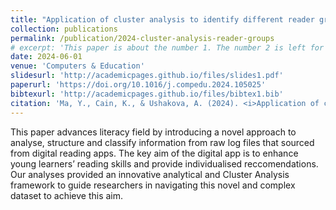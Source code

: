 ```yaml
---
title: "Application of cluster analysis to identify different reader groups through their engagement with a digital reading supplement"
collection: publications
permalink: /publication/2024-cluster-analysis-reader-groups
# excerpt: 'This paper is about the number 1. The number 2 is left for future work.'
date: 2024-06-01
venue: 'Computers & Education'
slidesurl: 'http://academicpages.github.io/files/slides1.pdf'
paperurl: 'https://doi.org/10.1016/j.compedu.2024.105025'
bibtexurl: 'http://academicpages.github.io/files/bibtex1.bib'
citation: 'Ma, Y., Cain, K., & Ushakova, A. (2024). <i>Application of cluster analysis to identify different reader groups through their engagement with a digital reading supplement</i>. <i>Computers & Education</i>, 214, 105025. https://doi.org/10.1016/j.compedu.2024.105025'
---
```

This paper advances literacy field by introducing a novel approach to analyse, structure and classify information from raw log files that sourced from digital reading apps. The key aim of the digital app is to enhance young learners’ reading skills and provide individualised reccomendations. Our analyses provided an innovative analytical and Cluster Analysis framework to guide researchers in navigating this novel and complex dataset to achieve this aim.
